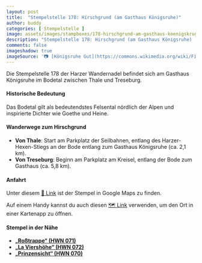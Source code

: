 ```yaml
---
layout: post
title:  "Stempelstelle 178: Hirschgrund (am Gasthaus Königsruhe)"
author: buddy
categories: [ Stempelstelle ]
image: assets/images/stampboxes/178-hirschgrund-am-gasthaus-koenigskrug.jpg
description: "Stempelstelle 178: Hirschgrund (am Gasthaus Königsruhe) | Thale"
comments: false
imageshadow: true
imageSource: '📷 [Königsruhe Gut](https://commons.wikimedia.org/wiki/File:K%C3%B6nigsruhe_Gut.JPG) von <a href="//commons.wikimedia.org/wiki/User:Olaf2" title="User:Olaf2">Olaf Meister</a> unter Lizenz [CC BY-SA 3.0](https://creativecommons.org/licenses/by-sa/3.0)'
---
```


Die Stempelstelle 178 der Harzer Wandernadel befindet sich am Gasthaus Königsruhe im Bodetal zwischen Thale und Treseburg. 

#### Historische Bedeutung

Das Bodetal gilt als bedeutendstes Felsental nördlich der Alpen und inspirierte Dichter wie Goethe und Heine. 

#### Wanderwege zum Hirschgrund

- **Von Thale**: Start am Parkplatz der Seilbahnen, entlang des Harzer-Hexen-Stiegs an der Bode entlang zum Gasthaus Königsruhe (ca. 2,1 km). 
- **Von Treseburg**: Beginn am Parkplatz am Kreisel, entlang der Bode zum Gasthaus (ca. 5,8 km). 

#### Anfahrt

Unter diesem [📍 Link](https://www.google.com/maps/dir/?api=1&origin=&destination=51.73363%2C%2011.01775) ist der Stempel in Google Maps zu finden.

<div class="android-only">
  Auf einem Handy kannst du auch diesen 
  <a href="geo:51.73363,11.01775">🗺️ Link</a> 
  verwenden, um den Ort in einer Kartenapp zu öffnen.
  <p></p>
</div>

#### Stempel in der Nähe

- [**„Roßtrappe“ (HWN 071)**](/stempelstelle-71-rosstrappe-abzweig-schurre-abzweig-schurre)
- [**„La Viershöhe“ (HWN 072)**](/stempelstelle-72-la-viershoehe)
- [**„Prinzensicht“ (HWN 070)**](/stempelstelle-70-prinzensicht-aussichtsturm)
